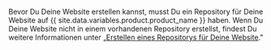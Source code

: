 Bevor Du Deine Website erstellen kannst, musst Du ein Repository für Deine Website auf {{ site.data.variables.product.product_name }} haben. Wenn Du Deine Website nicht in einem vorhandenen Repository erstellst, findest Du weitere Informationen unter „[Erstellen eines Repositorys für Deine Website](#creating-a-repository-for-your-site)."
